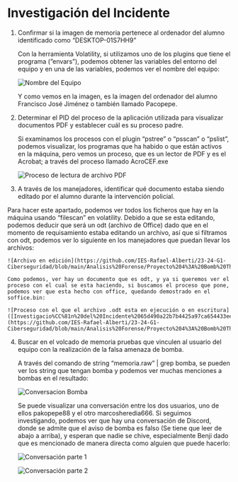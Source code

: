 # Investigación del Incidente

1. Confirmar si la imagen de memoria pertenece al ordenador del alumno identificado como “DESKTOP-01S7HH9”
    
    
    Con la herramienta Volatility, si utilizamos uno de los plugins que tiene el programa (”envars”), podemos obtener las variables del entorno del equipo y en una de las variables, podemos ver el nombre del equipo:
    
    ![Nombre del Equipo](https://github.com/IES-Rafael-Alberti/23-24-G1-Ciberseguridad/blob/main/Analisis%20Forense/Proyecto%204%3A%20Bomb%20Threat/Investigaci%C3%B3n%20del%20Incidente%2065d490a22b7b4425a97ca654433ee409/Untitled_(13).png)
    
    Y como vemos en la imagen, es la imagen del ordenador del alumno Francisco José Jiménez o también llamado Pacopepe.
    
2. Determinar el PID del proceso de la aplicación utilizada para visualizar documentos PDF y establecer cuál es su proceso padre.
    
    
    Si examinamos los procesos con el plugin “pstree” o “psscan” o “pslist”, podemos visualizar, los programas que ha habido o que están activos en la máquina, pero vemos un proceso, que es un lector de PDF y es el Acrobat; a través del proceso llamado AcroCEF.exe
    
    ![Proceso de lectura de archivo PDF ](https://github.com/IES-Rafael-Alberti/23-24-G1-Ciberseguridad/blob/main/Analisis%20Forense/Proyecto%204%3A%20Bomb%20Threat/Investigaci%C3%B3n%20del%20Incidente%2065d490a22b7b4425a97ca654433ee409/Untitled_(11).png)
    
3. A través de los manejadores, identificar qué documento estaba siendo editado por el alumno durante la intervención policial.

Para hacer este apartado, podemos ver todos los ficheros que hay en la máquina usando “filescan” en volatility. Debido a que se esta editando, podemos deducir que será un odt (archivo de Office) dado que en el momento de requisamiento estaba editando un archivo, así que si filtramos con odt, podemos ver lo siguiente en los manejadores que puedan llevar los archivos: 

    
    ![Archivo en edición](https://github.com/IES-Rafael-Alberti/23-24-G1-Ciberseguridad/blob/main/Analisis%20Forense/Proyecto%204%3A%20Bomb%20Threat/Investigaci%C3%B3n%20del%20Incidente%2065d490a22b7b4425a97ca654433ee409/Untitled.png)
    
    Como podemos, ver hay un documento que es odt, y ya si queremos ver el proceso con el cual se esta haciendo, si buscamos el proceso que pone, podemos ver que esta hecho con office, quedando demostrado en el soffice.bin:
    
    ![Proceso con el que el archivo .odt esta en ejecución o en escritura]([Investigacio%CC%81n%20del%20Incidente%2065d490a22b7b4425a97ca654433ee409/Untitled%201.png](https://github.com/IES-Rafael-Alberti/23-24-G1-Ciberseguridad/blob/main/Analisis%20Forense/Proyecto%204%3A%20Bomb%20Threat/Investigaci%C3%B3n%20del%20Incidente%2065d490a22b7b4425a97ca654433ee409/Untitled%201.png))
    
4. Buscar en el volcado de memoria pruebas que vinculen al usuario del equipo con la realización de la falsa amenaza de bomba.
    
    
    A través del comando de string “memoria.raw” | grep bomba, se pueden ver los string que tengan bomba y podemos ver muchas menciones a bombas en el resultado:
    
    ![Conversacion Bomba](https://github.com/IES-Rafael-Alberti/23-24-G1-Ciberseguridad/blob/main/Analisis%20Forense/Proyecto%204%3A%20Bomb%20Threat/Investigaci%C3%B3n%20del%20Incidente%2065d490a22b7b4425a97ca654433ee409/Untitled%202.png)
    
    Se puede visualizar una conversación entre los dos usuarios, uno de ellos pakopepe88 y el otro marcosheredia666. Si seguimos investigando, podemos ver que hay una conversación de Discord, donde se admite que el aviso de bomba es falso (Se tiene que leer de abajo a arriba), y esperan que nadie se chive, especialmente Benji dado que es mencionado de manera directa como alguien que puede hacerlo:
    
    ![Conversación parte 1](https://github.com/IES-Rafael-Alberti/23-24-G1-Ciberseguridad/blob/main/Analisis%20Forense/Proyecto%204%3A%20Bomb%20Threat/Investigaci%C3%B3n%20del%20Incidente%2065d490a22b7b4425a97ca654433ee409/5.png)
    
    ![Conversación parte 2](https://github.com/IES-Rafael-Alberti/23-24-G1-Ciberseguridad/blob/main/Analisis%20Forense/Proyecto%204%3A%20Bomb%20Threat/Investigaci%C3%B3n%20del%20Incidente%2065d490a22b7b4425a97ca654433ee409/6.png)
